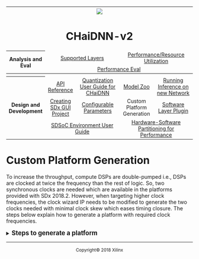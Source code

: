 <table style="width:100%">
<tr>
<th width="100%" colspan="6"><img src="https://www.xilinx.com/content/dam/xilinx/imgs/press/media-kits/corporate/xilinx-logo.png" width="30%"/><h1>CHaiDNN-v2</h2>
</th>
</tr>
  <tr>
    <th rowspan="6" width="17%">Analysis and Eval</th>
   </tr>
<tr>
	<td align="center" colspan="2"><a href="../docs/SUPPORTED_LAYERS.md">Supported Layers</a></td>
	<td align="center" colspan="2"><a href="../docs/PERFORMANCE_SNAPSHOT.md">Performance/Resource Utilization</a></td>
</tr>
  <tr></tr>
<tr>
	<td align="center" colspan="4"><a href="../docs/PERFORMANCE_EVAL.md">Performance Eval</a></td>	
</tr>
<tr></tr>
    <tr></tr>
  <tr><th colspan="6"></th></tr>

  <tr></tr>
  <tr>
     <th rowspan="7" width="17%">Design and Development</th>
   </tr>

<tr>
	<td  align="center"><a href="../docs/API.md">API Reference</a></td>
	<td  align="center"><a href="../docs/QUANTIZATION.md">Quantization User Guide for CHaiDNN</a></td>
	<td  align="center"><a href="../docs/MODELZOO.md">Model Zoo</a></td>
	<td  align="center"><a href="../docs/RUN_NEW_NETWORK.md">Running Inference on new Network</a></td>
</tr>
  <tr></tr>
<tr>
	<td  align="center"><a href="../docs/BUILD_USING_SDX_GUI.md">Creating SDx GUI Project</a></td>
	<td  align="center"><a href="../docs/CONFIGURABLE_PARAMS.md">Configurable Parameters</a></td>
	<td  align="center">Custom Platform Generation</td>
	<td  align="center"><a href="../docs/SOFTWARE_LAYER_PLUGIN.md">Software Layer Plugin</a></td>
</tr>
  <tr></tr>
<tr>
	<td  align="center" colspan="2"><a href="https://www.xilinx.com/support/documentation/sw_manuals/xilinx2017_4/ug1027-sdsoc-user-guide.pdf">SDSoC Environment User Guide</a></td>	
	<td align="center" colspan="2"><a href="../docs/HW_SW_PARTITIONING.md">Hardware-Software Partitioning for Performance</a></td>

</tr>  
</table>

# Custom Platform Generation

To increase the throughput, compute DSPs are double-pumped i.e., DSPs are clocked at twice the frequency than the rest of logic. So, two synchronous clocks are needed which are available in the platforms provided with SDx 2018.2. However, when targeting higher clock frequencies, the clock wizard IP needs to be modified to generate the two clocks needed with minimal clock skew which eases timing closure. The steps below explain how to generate a platform with required clock frequencies.

<details>
<summary><big><strong>Steps to generate a platform</strong></big></summary>

1. Launch Vivado and  run the below commands in TCL console. Modify the first 4 lines based on the part you are using. Below example is for zcu102.
    ```tcl
    ### Global variables (need to be set appropriately)
    set board_name "zcu102"
    set part_name "xczu9eg-ffvb1156-2-e"
    set board_part_name "xilinx.com:zcu102:part0:3.1"
    set proj_path "."

    ### Create project
    create_project $board_name $proj_path/$board_name -force -part $part_name
    set_property board_part $board_part_name [current_project]

    ### Create block design for the board
    create_bd_design $board_name

    ### Create wrapper files
    make_wrapper \
    -files [get_files $proj_path/$board_name/$board_name.srcs/sources_1/bd/$board_name/$board_name.bd] -top

    add_files -norecurse $proj_path/$board_name/$board_name.srcs/sources_1/bd/$board_name/hdl/${board_name}_wrapper.v

    ### Add board IP to block design [Embedded Processing -> Processor -> <select the board for custom design>]
    create_bd_cell -type ip -vlnv xilinx.com:ip:zynq_ultra_ps_e ps_e
    apply_bd_automation -rule xilinx.com:bd_rule:zynq_ultra_ps_e -config {apply_board_preset "1" }  [get_bd_cells ps_e]
    set_property -dict [list CONFIG.PSU__USE__M_AXI_GP0 {0} CONFIG.PSU__USE__M_AXI_GP1 {0} \
     CONFIG.PSU__USE__IRQ1 {1} CONFIG.PSU__HIGH_ADDRESS__ENABLE {1}] [get_bd_cells ps_e]

    ### Add Clock wizard IP to block design [FPGA Features and Design -> Clocking -> Clocking Wizard]
    create_bd_cell -type ip -vlnv xilinx.com:ip:clk_wiz clk_wiz_0
    set_property -dict [list CONFIG.PRIMITIVE {Auto} CONFIG.CLKOUT1_USED {true} \
    CONFIG.CLKOUT2_USED {true} CONFIG.USE_RESET {true} CONFIG.USE_LOCKED {true} \
     CONFIG.RESET_TYPE {ACTIVE_LOW} CONFIG.NUM_OUT_CLKS {2} CONFIG.RESET_PORT {resetn} \
     CONFIG.CLKOUT1_MATCHED_ROUTING {true} CONFIG.CLKOUT2_MATCHED_ROUTING {true}] \
     [get_bd_cells clk_wiz_0]
    ```
    This will create a project and generates a BD (Block Design)
    ![](./images/sc1.jpg)

3. Double click on the **clk_wiz** IP to customize the clock wizard IP.

4. Select the **Output Clocks** tab and enter the required clock frequencies in `clk_out 1` and `clk_out 2`.
5. Click **OK**.
   >**:pushpin: NOTE:** Ensure that the `clk_out1` is always the 2x clock.

   ![](./images/sc2.jpg)

6. Run the following commands in the TCL console to generate a `.dsa` file.
    ```tcl
    ### Add Reset IP to block design [Embedded Processing -> Clock & Reset-> Processor System Reset]
    create_bd_cell -type ip -vlnv xilinx.com:ip:proc_sys_reset proc_sys_reset_0
    create_bd_cell -type ip -vlnv xilinx.com:ip:proc_sys_reset proc_sys_reset_1

    ### Add Concat IP to block design [Basic Elements -> Concat]
    create_bd_cell -type ip -vlnv xilinx.com:ip:xlconcat xlconcat_0
    create_bd_cell -type ip -vlnv xilinx.com:ip:xlconcat xlconcat_1
    set_property -dict [list CONFIG.NUM_PORTS {1}] [get_bd_cells xlconcat_0]
    set_property -dict [list CONFIG.NUM_PORTS {1}] [get_bd_cells xlconcat_1]
    ### Connections
    connect_bd_net [get_bd_pins clk_wiz_0/resetn] [get_bd_pins proc_sys_reset_0/ext_reset_in]
    connect_bd_net [get_bd_pins clk_wiz_0/resetn] [get_bd_pins proc_sys_reset_1/ext_reset_in]


    connect_bd_net [get_bd_pins clk_wiz_0/locked] [get_bd_pins proc_sys_reset_0/dcm_locked]
    connect_bd_net [get_bd_pins clk_wiz_0/locked] [get_bd_pins proc_sys_reset_1/dcm_locked]


    connect_bd_net [get_bd_pins clk_wiz_0/clk_out1] [get_bd_pins proc_sys_reset_0/slowest_sync_clk]
    connect_bd_net [get_bd_pins clk_wiz_0/clk_out2] [get_bd_pins proc_sys_reset_1/slowest_sync_clk]

    connect_bd_net [get_bd_pins ps_e/pl_resetn0] [get_bd_pins clk_wiz_0/resetn]
    connect_bd_net [get_bd_pins ps_e/pl_clk0] [get_bd_pins clk_wiz_0/clk_in1]
    connect_bd_net [get_bd_pins xlconcat_0/dout] [get_bd_pins ps_e/pl_ps_irq0]
    connect_bd_net [get_bd_pins xlconcat_1/dout] [get_bd_pins ps_e/pl_ps_irq1]

    set_property SELECTED_SIM_MODEL tlm_dpi [get_bd_cells /ps_e]

    #create pfm
    set_property PFM_NAME "xilinx.com:$board_name:$board_name:1.0" \
     [get_files $proj_path/$board_name/$board_name.srcs/sources_1/bd/$board_name/$board_name.bd]
    set_property PFM.CLOCK { \
    	clk_out1 {id "0" is_default "false" proc_sys_reset "proc_sys_reset_0" } \
    	clk_out2 {id "1" is_default "true" proc_sys_reset "proc_sys_reset_1" } \
    	} [get_bd_cells /clk_wiz_0]
    set_property PFM.AXI_PORT { \
    	M_AXI_HPM0_FPD {memport "M_AXI_GP"} \
    	M_AXI_HPM1_FPD {memport "M_AXI_GP"} \
    	M_AXI_HPM0_LPD {memport "M_AXI_GP"} \
    	S_AXI_HPC0_FPD {memport "S_AXI_HPC" sptag "HPC0" memory "ps_e HPC0_DDR_LOW"} \
    	S_AXI_HPC1_FPD {memport "S_AXI_HPC" sptag "HPC1" memory "ps_e HPC1_DDR_LOW"} \
    	S_AXI_HP0_FPD {memport "S_AXI_HP" sptag "HP0" memory "ps_e HP0_DDR_LOW"} \
    	S_AXI_HP1_FPD {memport "S_AXI_HP" sptag "HP1" memory "ps_e HP1_DDR_LOW"} \
    	S_AXI_HP2_FPD {memport "S_AXI_HP" sptag "HP2" memory "ps_e HP2_DDR_LOW"} \
    	S_AXI_HP3_FPD {memport "S_AXI_HP" sptag "HP3" memory "ps_e HP3_DDR_LOW"} \
    	} [get_bd_cells /ps_e]
    set intVar []
    for {set i 0} {$i < 8} {incr i} {
    	lappend intVar In$i {}
    }
    set_property PFM.IRQ $intVar [get_bd_cells /xlconcat_0]
    set_property PFM.IRQ $intVar [get_bd_cells /xlconcat_1]

    ##spit out a DSA
    generate_target all [get_files $proj_path/$board_name/$board_name.srcs/sources_1/bd/$board_name/$board_name.bd]
    set_property dsa.vendor         "xilinx.com" [current_project]
    set_property dsa.board_id       $board_name [current_project]
    set_property dsa.name           $board_name [current_project]
    set_property dsa.version        "1.0" [current_project]
    set_property dsa.platform_state "pre_synth" [current_project]
    set_param dsa.writeHDFData 1
    write_dsa -force -unified ./$board_name.dsa
    ```
7. Copy `zcu102` folder from the `<INSTALLATION DIRECTORY>/Xilinx/SDx/2018.2/platforms` directory to some working folder. For example, `<custom_platform_path>`.

8. Replace the `.dsa` file present in the `<custom_platform_path>/zcu102/hw` folder with the generated `.dsa` file (with above flow).

9. To build the design with this custom platform, set platform variable to `<custom_platform_path>/zcu102` (this path needs to be an absolute path) and set `clk_id/dm_clk_id` variables to `1`.
</details>


<hr/>
<p align="center"><sup>Copyright&copy; 2018 Xilinx</sup></p>
